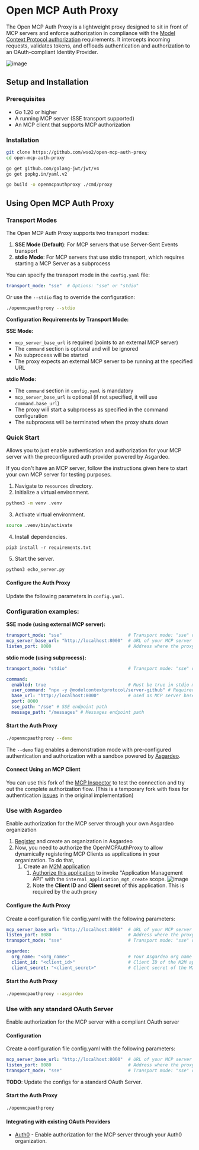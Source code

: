 # Open MCP Auth Proxy

The Open MCP Auth Proxy is a lightweight proxy designed to sit in front of MCP servers and enforce authorization in compliance with the [Model Context Protocol authorization](https://spec.modelcontextprotocol.io/specification/2025-03-26/basic/authorization/) requirements. It intercepts incoming requests, validates tokens, and offloads authentication and authorization to an OAuth-compliant Identity Provider.

![image](https://github.com/user-attachments/assets/41cf6723-c488-4860-8640-8fec45006f92)

## **Setup and Installation**

### **Prerequisites**

* Go 1.20 or higher  
* A running MCP server (SSE transport supported)  
* An MCP client that supports MCP authorization 

### **Installation**

```bash
git clone https://github.com/wso2/open-mcp-auth-proxy  
cd open-mcp-auth-proxy  

go get github.com/golang-jwt/jwt/v4
go get gopkg.in/yaml.v2

go build -o openmcpauthproxy ./cmd/proxy
```

## Using Open MCP Auth Proxy

### Transport Modes

The Open MCP Auth Proxy supports two transport modes:

1. **SSE Mode (Default)**: For MCP servers that use Server-Sent Events transport
2. **stdio Mode**: For MCP servers that use stdio transport, which requires starting a MCP Server as a subprocess

You can specify the transport mode in the `config.yaml` file:

```yaml
transport_mode: "sse"  # Options: "sse" or "stdio"
```

Or use the `--stdio` flag to override the configuration:

```bash
./openmcpauthproxy --stdio
```

**Configuration Requirements by Transport Mode:**

**SSE Mode:**
- `mcp_server_base_url` is required (points to an external MCP server)
- The `command` section is optional and will be ignored
- No subprocess will be started
- The proxy expects an external MCP server to be running at the specified URL

**stdio Mode:**
- The `command` section in `config.yaml` is mandatory
- `mcp_server_base_url` is optional (if not specified, it will use `command.base_url`)
- The proxy will start a subprocess as specified in the command configuration
- The subprocess will be terminated when the proxy shuts down

### Quick Start 

Allows you to just enable authentication and authorization for your MCP server with the preconfigured auth provider powered by Asgardeo.

If you don't have an MCP server, follow the instructions given here to start your own MCP server for testing purposes.

1. Navigate to `resources` directory.
2. Initialize a virtual environment.

```bash
python3 -m venv .venv
```
3. Activate virtual environment.

```bash
source .venv/bin/activate
```

4. Install dependencies.

```
pip3 install -r requirements.txt
```

5. Start the server.

```bash
python3 echo_server.py
```

#### Configure the Auth Proxy

Update the following parameters in `config.yaml`.

### Configuration examples:

**SSE mode (using external MCP server):**
```yaml
transport_mode: "sse"                         # Transport mode: "sse" or "stdio"
mcp_server_base_url: "http://localhost:8000"  # URL of your MCP server (required in SSE mode)
listen_port: 8080                             # Address where the proxy will listen
```

**stdio mode (using subprocess):**
```yaml
transport_mode: "stdio"                       # Transport mode: "sse" or "stdio"

command:
  enabled: true                               # Must be true in stdio mode
  user_command: "npx -y @modelcontextprotocol/server-github" # Required in stdio mode
  base_url: "http://localhost:8000"           # Used as MCP server base URL if not specified above
  port: 8000
  sse_path: "/sse" # SSE endpoint path
  message_path: "/messages" # Messages endpoint path
```

#### Start the Auth Proxy

```bash
./openmcpauthproxy --demo
```

The `--demo` flag enables a demonstration mode with pre-configured authentication and authorization with a sandbox powered by [Asgardeo](https://asgardeo.io/).

#### Connect Using an MCP Client

You can use this fork of the [MCP Inspector](https://github.com/shashimalcse/inspector) to test the connection and try out the complete authorization flow. (This is a temporary fork with fixes for authentication [issues](https://github.com/modelcontextprotocol/typescript-sdk/issues/257) in the original implementation)

### Use with Asgardeo

Enable authorization for the MCP server through your own Asgardeo organization

1. [Register]([url](https://asgardeo.io/signup)) and create an organization in Asgardeo
2. Now, you need to authorize the OpenMCPAuthProxy to allow dynamically registering MCP Clients as applications in your organization. To do that,
   1. Create an [M2M application](https://wso2.com/asgardeo/docs/guides/applications/register-machine-to-machine-app/)  
         1. [Authorize this application](https://wso2.com/asgardeo/docs/guides/applications/register-machine-to-machine-app/#authorize-the-api-resources-for-the-app) to invoke "Application Management API" with the `internal_application_mgt_create` scope. 
             ![image](https://github.com/user-attachments/assets/0bd57cac-1904-48cc-b7aa-0530224bc41a)
         2. Note the **Client ID** and **Client secret** of this application. This is required by the auth proxy 

#### Configure the Auth Proxy

Create a configuration file config.yaml with the following parameters:

```yaml
mcp_server_base_url: "http://localhost:8000"  # URL of your MCP server  
listen_port: 8080                             # Address where the proxy will listen
transport_mode: "sse"                         # Transport mode: "sse" or "stdio"

asgardeo:                                     
  org_name: "<org_name>"                      # Your Asgardeo org name
  client_id: "<client_id>"                    # Client ID of the M2M app
  client_secret: "<client_secret>"            # Client secret of the M2M app
```

#### Start the Auth Proxy

```bash
./openmcpauthproxy --asgardeo
```

### Use with any standard OAuth Server

Enable authorization for the MCP server with a compliant OAuth server

#### Configuration

Create a configuration file config.yaml with the following parameters:

```yaml
mcp_server_base_url: "http://localhost:8000"  # URL of your MCP server  
listen_port: 8080                             # Address where the proxy will listen
transport_mode: "sse"                         # Transport mode: "sse" or "stdio"
```
**TODO**: Update the configs for a standard OAuth Server.

#### Start the Auth Proxy

```bash
./openmcpauthproxy
```
#### Integrating with existing OAuth Providers

 - [Auth0](docs/Auth0.md) - Enable authorization for the MCP server through your Auth0 organization.